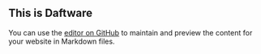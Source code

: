## This is Daftware

You can use the [editor on GitHub](https://github.com/daft-ware/daft-ware.github.io/edit/main/index.md) to maintain and preview the content for your website in Markdown files.
